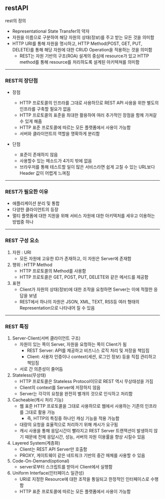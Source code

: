 ## restAPI
rest의 정의
* Representational State Transfer의 약자
* 자원을 이름으로 구분하여 해당 자원의 상태(정보)를 주고 받는 모든 것을 의미함
* HTTP URI를 통해 자원을 명시하고, HTTP Method(POST, GET, PUT, DELETE)를 통해 해당 자원에 대한 CRUD Operation을 적용하는 것을 의미함
    * REST는 자원 기반의 구조(ROA) 설계의 중심에 resource가 있고 HTTP method를 통해 resource를 처리하도록 설계된 아키텍쳐를 의미함

---
### REST의 장단점
* 장점
    * HTTP 프로토콜의 인프라를 그대로 사용하므로 REST API 사용을 위한 별도의 인프라를 구축할 필요가 없음
    * HTTP 프로토콜의 표준을 최대한 활용하여 여러 추가적인 장점을 함께 가져갈 수 있게 해줌
    * HTTP 표준 프로토콜에 따르는 모든 플랫폼에서 사용이 가능함
    * 서버와 클라이언트의 역할을 명확하게 분리함

* 단점
    * 표준이 존재하지 않음
    * 사용할수 있는 메소드가 4가지 밖에 없음
    * 브라우저를 통해 테스트할 일이 많은 서비스라면 쉽게 고칠 수 있는 URL보다 Header 값이 어렵게 느껴짐

---
### REST가 필요한 이유
* 애플리케이션 분리 및 통합
* 다양한 클라이언트의 등장
* 멀티 플랫폼에 대한 지원을 위해 서비스 자원에 대한 아키텍처를 세우고 이용하는 방법중 하나

---
### REST 구성 요소
1. 자원 : URI
    * 모든 자원에 고유한 ID가 존재하고, 이 자원은 Server에 존재함
2. 행위 : HTTP Method
    * HTTP 프로토콜의 Method를 사용함
    * HTTP 프로토콜은 GET, POST, PUT, DELETE와 같은 메서드를 제공함
3. 표현
    * Client가 자원의 상태(정보)에 대한 조작을 요청하면 Server는 이에 적절한 응답을 보냄
    * REST에서 하나의 자원은 JSON, XML, TEXT, RSS등 여러 형태의 Representation으로 나타내어 질 수 있음

---
### REST 특징
1. Server-Client(서버 클라이언트 구조)
    * 자원이 있는 쪽이 Server, 자원을 요청하는 쪽이 Client가 됨
        * REST Server: API를 제공하고 비즈니스 로직 처리 및 저장을 책임짐
        * Client: 사용자 인증이나 context(세션, 로그인 정보) 등을 직접 관리하고 책임짐
    * 서로 간 의존성이 줄어듬
2. Stateless(무상태)
    * HTTP 프로토콜은 Stateless Protocol이므로 REST 역시 무상태성을 가짐
    * Client의 context를 Server에 저장하지 않음
    * Server는 각각의 요청을 완전히 별개의 것으로 인식하고 처리함
3. Cacheable(캐시 처리 기능)
    * 웹 표준 HTTP 프로토콜을 그대로 사용하므로 웹에서 사용하는 기존의 인프라를 그대로 활용 가능
        * 즉, HTTP의 특징중 하나인 캐싱 기능을 적용 가능함
    * 대량의 요청을 효율적으로 처리하기 위해 캐시가 요구됨
    * 캐시 사용을 통해 응답시간이 빨라지고 REST Server 트랜잭션이 발생하지 않기 때문에 전체 응답시간, 성능, 서버의 자원 이용률을 향상 시킬수 있음
4. Layered System(계층화)
    * Client는 REST API Server만 호출함
    * PROXY, 게이트웨이 같은 네트워크 기반의 중간 매체를 사용할 수 있음
5. Code-On-Demand(optional)
    * server로부터 스크립트를 받아서 Client에서 실행함
6. Uniform Interface(인터페이스 일관성)
    * URI로 지정한 Resource에 대한 조작을 통일되고 한정적인 인터페이스로 수행함
    * HTTP 표준 프로토콜에 따르는 모든 플랫폼에서 사용이 가능함